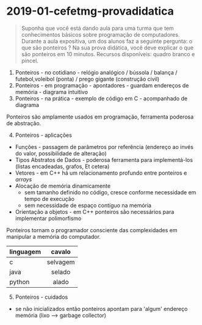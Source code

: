 # 2019-01-cefetmg-provadidatica

> Suponha que você está dando aula para uma turma que tem conhecimentos básicos sobre programação de computadores. Durante a aula expositiva, um dos alunos faz a seguinte pergunta: o que são ponteiros ?  Na sua prova didática, você deve explicar o que são ponteiros em 10 minutos.  Recursos disponíveis: quadro branco e pincel.


1. Ponteiros - no cotidiano - relógio analógico / bússola / balança / futebol,voleibol (ponta) / prego gigante (construção civil)
2. Ponteiros - em programação - apontadores - guardam endereços de memória - diagrama intuitivo
3. Ponteiros - na prática - exemplo de código em C - acompanhado de diagrama

Ponteiros são amplamente usados em programação, ferramenta poderosa de abstração.

4. Ponteiros - aplicações
  * Funções - passagem de parâmetros por referência (endereço ao invés do valor, possibilidade de alteração)
  * Tipos Abstratos de Dados - poderosa ferramenta para implementá-los (listas encadeadas, grafos, Et cetera)
  * Vetores - em C++ há um relacionamento profundo entre ponteiros e _arrays_
  * Alocação de memória dinamicamente 
    * sem tamanho definido no código, cresce conforme necessidade em tempo de execução
    * sem necessidade de espaço contíguo na memória
  * Orientação a objetos - em C++  ponteiros são necessários para implementar polimorfismo

Ponteiros tornam o programador consciente das complexidades em manipular a memória do computador.


| linguagem     | cavalo    |
| ------------- |:---------:|
| c             | selvagem  |
| java          | selado    |
| python        | alado     |


5. Ponteiros - cuidados
  * se não inicializados então ponteiros apontam para 'algum' endereço memória (lixo --> garbage collector)
